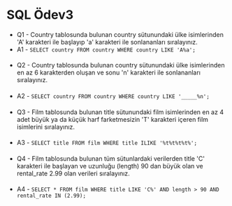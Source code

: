 # SQL Ödev3
####
* Q1 - Country tablosunda bulunan country sütunundaki ülke isimlerinden 'A' karakteri ile başlayıp 'a' karakteri ile sonlananları sıralayınız.
* A1 - `SELECT country FROM country WHERE country LIKE 'A%a';`
####
* Q2 - Country tablosunda bulunan country sütunundaki ülke isimlerinden en az 6 karakterden oluşan ve sonu 'n' karakteri ile sonlananları sıralayınız.
####
* A2 - `SELECT country FROM country WHERE country LIKE '_____%n';`
####
* Q3 - Film tablosunda bulunan title sütunundaki film isimlerinden en az 4 adet büyük ya da küçük harf farketmesizin 'T' karakteri içeren film isimlerini sıralayınız.
####
* A3 - `SELECT title FROM film WHERE title ILIKE '%t%t%t%t%';`
####
* Q4 - Film tablosunda bulunan tüm sütunlardaki verilerden title 'C' karakteri ile başlayan ve uzunluğu (length) 90 dan büyük olan ve rental_rate 2.99 olan verileri sıralayınız.
####
* A4 - `SELECT * FROM film WHERE title LIKE 'C%' AND length > 90 AND rental_rate IN (2.99);`